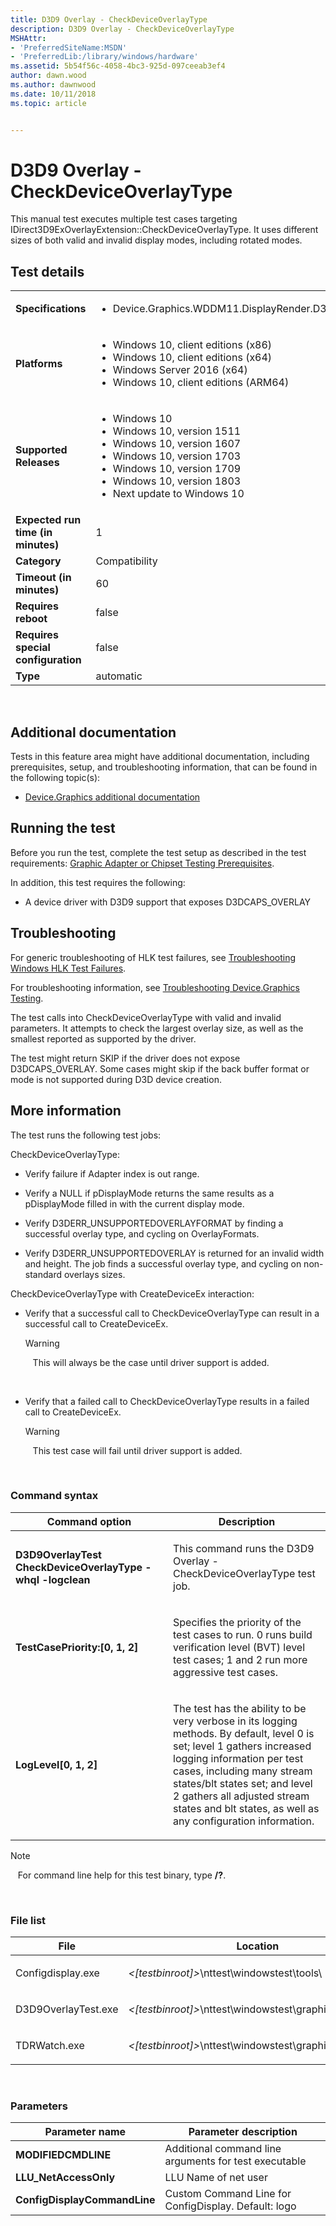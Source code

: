 ```yaml
---
title: D3D9 Overlay - CheckDeviceOverlayType
description: D3D9 Overlay - CheckDeviceOverlayType
MSHAttr:
- 'PreferredSiteName:MSDN'
- 'PreferredLib:/library/windows/hardware'
ms.assetid: 5b54f56c-4058-4bc3-925d-097ceeab3ef4
author: dawn.wood
ms.author: dawnwood
ms.date: 10/11/2018
ms.topic: article


---
```


# <span id="p_hlk_test.94ff5cd9-391b-4cda-b099-2495cef69ed7"></span>D3D9 Overlay - CheckDeviceOverlayType


This manual test executes multiple test cases targeting IDirect3D9ExOverlayExtension::CheckDeviceOverlayType. It uses different sizes of both valid and invalid display modes, including rotated modes.

## Test details
|||
|---|---|
| **Specifications**  | <ul><li>Device.Graphics.WDDM11.DisplayRender.D3D9Overlay.D3D9Overlay</li></ul> |  
| **Platforms**   | <ul><li>Windows 10, client editions (x86)</li><li>Windows 10, client editions (x64)</li><li>Windows Server 2016 (x64)</li><li>Windows 10, client editions (ARM64)</li></ul> |
| **Supported Releases** | <ul><li>Windows 10</li><li>Windows 10, version 1511</li><li>Windows 10, version 1607</li><li>Windows 10, version 1703</li><li>Windows 10, version 1709</li><li>Windows 10, version 1803</li><li>Next update to Windows 10</li></ul> |
|**Expected run time (in minutes)**| 1 |
|**Category**| Compatibility |
|**Timeout (in minutes)**| 60 |
|**Requires reboot**| false |
|**Requires special configuration**| false |
|**Type**| automatic |

 

## <span id="Additional_documentation"></span><span id="additional_documentation"></span><span id="ADDITIONAL_DOCUMENTATION"></span>Additional documentation


Tests in this feature area might have additional documentation, including prerequisites, setup, and troubleshooting information, that can be found in the following topic(s):

-   [Device.Graphics additional documentation](device-graphics-additional-documentation.md)

## <span id="Running_the_test"></span><span id="running_the_test"></span><span id="RUNNING_THE_TEST"></span>Running the test


Before you run the test, complete the test setup as described in the test requirements: [Graphic Adapter or Chipset Testing Prerequisites](graphic-adapter-or-chipset-testing-prerequisites.md).

In addition, this test requires the following:

-   A device driver with D3D9 support that exposes D3DCAPS\_OVERLAY

## <span id="Troubleshooting"></span><span id="troubleshooting"></span><span id="TROUBLESHOOTING"></span>Troubleshooting


For generic troubleshooting of HLK test failures, see [Troubleshooting Windows HLK Test Failures](..\user\troubleshooting-windows-hlk-test-failures.md).

For troubleshooting information, see [Troubleshooting Device.Graphics Testing](troubleshooting-devicegraphics-testing.md).

The test calls into CheckDeviceOverlayType with valid and invalid parameters. It attempts to check the largest overlay size, as well as the smallest reported as supported by the driver.

The test might return SKIP if the driver does not expose D3DCAPS\_OVERLAY. Some cases might skip if the back buffer format or mode is not supported during D3D device creation.

## <span id="More_information"></span><span id="more_information"></span><span id="MORE_INFORMATION"></span>More information


The test runs the following test jobs:

CheckDeviceOverlayType:

-   Verify failure if Adapter index is out range.

-   Verify a NULL if pDisplayMode returns the same results as a pDisplayMode filled in with the current display mode.

-   Verify D3DERR\_UNSUPPORTEDOVERLAYFORMAT by finding a successful overlay type, and cycling on OverlayFormats.

-   Verify D3DERR\_UNSUPPORTEDOVERLAY is returned for an invalid width and height. The job finds a successful overlay type, and cycling on non-standard overlays sizes.

CheckDeviceOverlayType with CreateDeviceEx interaction:

-   Verify that a successful call to CheckDeviceOverlayType can result in a successful call to CreateDeviceEx.

    >[!WARNING]
    >  
    This will always be the case until driver support is added.

     

-   Verify that a failed call to CheckDeviceOverlayType results in a failed call to CreateDeviceEx.

    >[!WARNING]
    >  
    This test case will fail until driver support is added.

     

### <span id="Command_syntax"></span><span id="command_syntax"></span><span id="COMMAND_SYNTAX"></span>Command syntax

<table>
<colgroup>
<col width="50%" />
<col width="50%" />
</colgroup>
<thead>
<tr class="header">
<th>Command option</th>
<th>Description</th>
</tr>
</thead>
<tbody>
<tr class="odd">
<td><p><strong>D3D9OverlayTest CheckDeviceOverlayType -whql -logclean</strong></p></td>
<td><p>This command runs the D3D9 Overlay - CheckDeviceOverlayType test job.</p></td>
</tr>
<tr class="even">
<td><p><strong>TestCasePriority:[0, 1, 2]</strong></p></td>
<td><p>Specifies the priority of the test cases to run. 0 runs build verification level (BVT) level test cases; 1 and 2 run more aggressive test cases.</p></td>
</tr>
<tr class="odd">
<td><p><strong>LogLevel[0, 1, 2]</strong></p></td>
<td><p>The test has the ability to be very verbose in its logging methods. By default, level 0 is set; level 1 gathers increased logging information per test cases, including many stream states/blt states set; and level 2 gathers all adjusted stream states and blt states, as well as any configuration information.</p></td>
</tr>
</tbody>
</table>

>[!NOTE]
>  
For command line help for this test binary, type **/?**.

 

### <span id="File_list"></span><span id="file_list"></span><span id="FILE_LIST"></span>File list

<table>
<colgroup>
<col width="50%" />
<col width="50%" />
</colgroup>
<thead>
<tr class="header">
<th>File</th>
<th>Location</th>
</tr>
</thead>
<tbody>
<tr class="odd">
<td><p>Configdisplay.exe</p></td>
<td><p><em>&lt;[testbinroot]&gt;</em>\nttest\windowstest\tools\</p></td>
</tr>
<tr class="even">
<td><p>D3D9OverlayTest.exe</p></td>
<td><p><em>&lt;[testbinroot]&gt;</em>\nttest\windowstest\graphics\d3d\func\</p></td>
</tr>
<tr class="odd">
<td><p>TDRWatch.exe</p></td>
<td><p><em>&lt;[testbinroot]&gt;</em>\nttest\windowstest\graphics\</p></td>
</tr>
</tbody>
</table>

 

### <span id="Parameters"></span><span id="parameters"></span><span id="PARAMETERS"></span>Parameters

| Parameter name               | Parameter description                                 |
|------------------------------|-------------------------------------------------------|
| **MODIFIEDCMDLINE**          | Additional command line arguments for test executable |
| **LLU\_NetAccessOnly**       | LLU Name of net user                                  |
| **ConfigDisplayCommandLine** | Custom Command Line for ConfigDisplay. Default: logo  |

 

 

 






